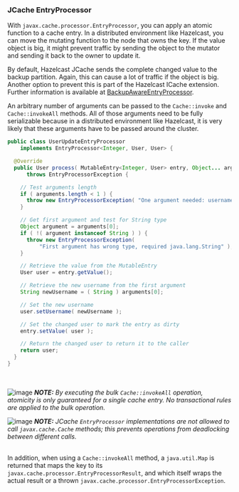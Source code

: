 
### JCache EntryProcessor

With `javax.cache.processor.EntryProcessor`, you can apply an atomic function to a cache entry. In a distributed
environment like Hazelcast, you can move the mutating function to the node that owns the key. If the value
object is big, it might prevent traffic by sending the object to the mutator and sending it back to the owner to update it.

By default, Hazelcast JCache sends the complete changed value to the backup partition. Again, this can cause a lot of traffic if
the object is big. Another option to prevent this is part of the Hazelcast ICache extension. Further information is available at
[BackupAwareEntryProcessor](#backupawareentryprocessor).

An arbitrary number of arguments can be passed to the `Cache::invoke` and `Cache::invokeAll` methods. All of those arguments need
to be fully serializable because in a distributed environment like Hazelcast, it is very likely that these arguments have to be passed around the cluster.

```java
public class UserUpdateEntryProcessor
    implements EntryProcessor<Integer, User, User> {

  @Override
  public User process( MutableEntry<Integer, User> entry, Object... arguments )
      throws EntryProcessorException {

    // Test arguments length
    if ( arguments.length < 1 ) {
      throw new EntryProcessorException( "One argument needed: username" );
    }

    // Get first argument and test for String type
    Object argument = arguments[0];
    if ( !( argument instanceof String ) ) {
      throw new EntryProcessorException(
          "First argument has wrong type, required java.lang.String" );
    }

    // Retrieve the value from the MutableEntry
    User user = entry.getValue();

    // Retrieve the new username from the first argument
    String newUsername = ( String ) arguments[0];

    // Set the new username
    user.setUsername( newUsername );

    // Set the changed user to mark the entry as dirty
    entry.setValue( user );

    // Return the changed user to return it to the caller
    return user;
  }
}
```

<br></br>
![image](images/NoteSmall.jpg) ***NOTE:*** *By executing the bulk `Cache::invokeAll` operation, atomicity is only guaranteed for a
single cache entry. No transactional rules are applied to the bulk operation.*

![image](images/NoteSmall.jpg) ***NOTE:*** *JCache `EntryProcessor` implementations are not allowed to call
`javax.cache.Cache` methods; this prevents operations from deadlocking between different calls.*
<br></br>

In addition, when using a `Cache::invokeAll` method, a `java.util.Map` is returned that maps the key to its
`javax.cache.processor.EntryProcessorResult`, and which itself wraps the actual result or a thrown
`javax.cache.processor.EntryProcessorException`.

